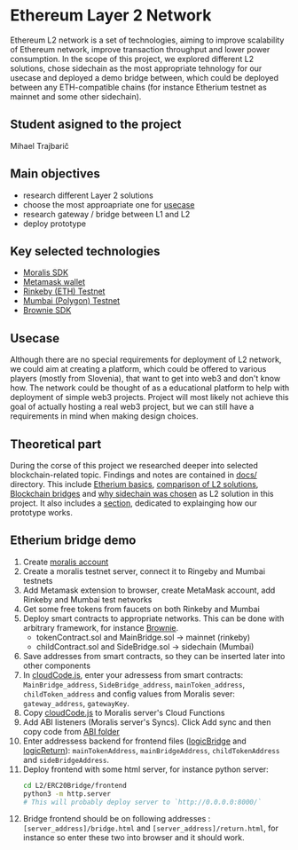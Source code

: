 # Ethereum Layer 2 Network

Ethereum L2 network is a set of technologies, aiming to improve scalability of Ethereum network, improve transaction throughput and lower power consumption. In the scope of this project, we explored different L2 solutions, chose sidechain as the most appropriate tehnology for our usecase and deployed a demo bridge between, which could be deployed between any ETH-compatible chains (for instance Etherium testnet as mainnet and some other sidechain).

## Student asigned to the project
Mihael Trajbarič

## Main objectives
- research different Layer 2 solutions
- choose the most approapriate one for [usecase](#usecase)
- research gateway / bridge between L1 and L2
- deploy prototype

## Key selected technologies
- [Moralis SDK](https://moralis.io/)
- [Metamask wallet](https://metamask.io/)
- [Rinkeby (ETH) Testnet](https://www.rinkeby.io/)
- [Mumbai (Polygon) Testnet](https://mumbai.polygonscan.com/)
- [Brownie SDK](https://eth-brownie.readthedocs.io/en/stable/)


## Usecase

Although there are no special requirements for deployment of L2 network, we could aim at creating a platform, which could be offered to various players (mostly from Slovenia), that want to get into web3 and don't know how. The network could be thought of as a educational platform to help with deployment of simple web3 projects. Project will most likely not achieve this goal of actually hosting a real web3 project, but we can still have a requirements in mind when making design choices.

## Theoretical part
During the corse of this project we researched deeper into selected blockchain-related topic. Findings and notes are contained in [docs/](docs/) directory. This include [Etherium basics](docs/basic_concepts/01_Etherium.md), [comparison of L2 solutions](docs/basic_concepts/02_L2.md), [Blockchain bridges](docs/basic_concepts/03_Blockchain_bridges.md) and [why sidechain was chosen](docs/brainstorming/02_sidechain_choice.md) as L2 solution in this project. It also includes a [section](docs/basic_concepts/03_Blockchain_bridges.md#arhitecture-of-our-bridge), dedicated to explainging how our prototype works.


## Etherium bridge demo

1. Create [moralis account](https://moralis.io/)
1. Create a moralis testnet server, connect it to Ringeby and Mumbai testnets
1. Add Metamask extension to browser, create MetaMask account, add Rinkeby and Mumbai test networks
1. Get some free tokens from faucets on both Rinkeby and Mumbai
1. Deploy smart contracts to appropriate networks. This can be done with arbitrary framework, for instance [Brownie](https://eth-brownie.readthedocs.io/en/stable/).
    - tokenContract.sol and MainBridge.sol -> mainnet (rinkeby)
    - childContract.sol and SideBridge.sol -> sidechain (Mumbai)
1. Save addresses from smart contracts, so they can be inserted later into other components
1. In [cloudCode.js](L2/ERC20Bridge/moralis_server/cloudCode.js), enter your adressess from smart contracts: `MainBridge_address`, `SideBridge_address`, `mainToken_address`, `childToken_address` and config values from Moralis sever: `gateway_address`, `gatewayKey`.
1. Copy [cloudCode.js](L2/ERC20Bridge/moralis_server/cloudCode.js) to Moralis server's Cloud Functions
1. Add ABI listeners (Moralis server's Syncs). Click Add sync and then copy code from [ABI folder](L2/ERC20Bridge/moralis_server/eventsAbi.json)
1. Enter addressess backend for frontend files ([logicBridge](L2/ERC20Bridge/frontend/static/logicBridge.js) and [logicReturn](L2/ERC20Bridge/frontend/static/logicReturn.js)): `mainTokenAddress`, `mainBridgeAddress`, `childTokenAddress` and `sideBridgeAddress`.
1. Deploy frontend with some html server, for instance python server:
    ```bash
    cd L2/ERC20Bridge/frontend
    python3 -m http.server
    # This will probably deploy server to `http://0.0.0.0:8000/`
    ```
1. Bridge frontend should be on following addresses : `[server_address]/bridge.html` and `[server_address]/return.html`, for instance so enter these two into browser and it should work.